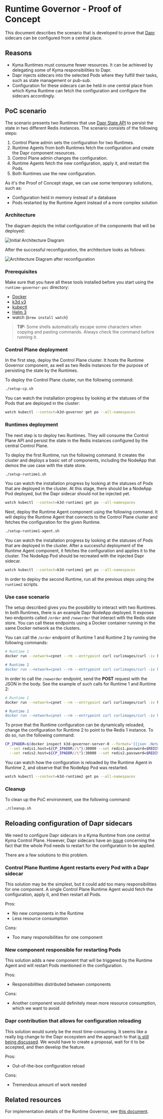 # Runtime Governor - Proof of Concept

This document describes the scenario that is developed to prove that [Dapr](https://dapr.io/) sidecars can be configured from a central place.

## Reasons

- Kyma Runtimes must consume fewer resources. It can be achieved by delegating some of Kyma responsibilities to Dapr.
- Dapr injects sidecars into the selected Pods where they fulfill their tasks, such as state management or pub-sub.
- Configuration for these sidecars can be held in one central place from which Kyma Runtime can fetch the configuration and configure the sidecars accordingly.

## PoC scenario

The scenario presents two Runtimes that use [Dapr State API](https://github.com/dapr/docs/blob/master/reference/api/state_api.md) to persist the state in two different Redis instances. The scenario consists of the following steps:

1. Control Plane admin sets the configuration for two Runtimes.
2. Runtime Agents from both Runtimes fetch the configuration and create the Dapr component resources.
3. Control Plane admin changes the configuration.
4. Runtime Agents fetch the new configuration, apply it, and restart the Pods.
5. Both Runtimes use the new configuration.

As it's the Proof of Concept stage, we can use some temporary solutions, such as:
- Configuration held in memory instead of a database
- Pods restarted by the Runtime Agent instead of a more complex solution

### Architecture

The diagram depicts the initial configuration of the components that will be deployed:

![Initial Architecture Diagram](./assets/governor-poc-stage-1.svg)

After the successful reconfiguration, the architecture looks as follows:

![Architecture Diagram after reconfiguration](./assets/governor-poc-stage-2.svg)

### Prerequisites

Make sure that you have all these tools installed before you start using the `runtime-governor-poc` directory:
- [Docker](https://www.docker.com/)
- [k3d v3](https://github.com/rancher/k3d)
- [kubectl](https://kubernetes.io/docs/tasks/tools/install-kubectl/)
- [Helm 3](https://helm.sh/)
- watch (`brew install watch`)

> **TIP:** Some shells automatically escape some characters when copying and pasting commands. Always check the command before running it.

### Control Plane deployment

In the first step, deploy the Control Plane cluster. It hosts the Runtime Governor component, as well as two Redis instances for the purpose of persisting the state by the Runtimes.

To deploy the Control Plane cluster, run the following command:

```bash
./setup-cp.sh
```

You can watch the installation progress by looking at the statuses of the Pods that are deployed in the cluster:

```bash
watch kubectl --context=k3d-governor get po --all-namespaces
```

### Runtimes deployment

The next step is to deploy two Runtimes. They will consume the Control Plane API and persist the state in the Redis instances configured by the central Control Plane.

To deploy the first Runtime, run the following command. It creates the cluster and deploys a basic set of components, including the NodeApp that demos the use case with the state store.

```bash
./setup-runtime1.sh
```

You can watch the installation progress by looking at the statuses of Pods that are deployed in the cluster. At this stage, there should be a NodeApp Pod deployed, but the Dapr sidecar should not be injected yet.

```bash
watch kubectl --context=k3d-runtime1 get po --all-namespaces
```

Next, deploy the Runtime Agent component using the following command. It will deploy the Runtime Agent that connects to the Control Plane cluster and fetches the configuration for the given Runtime.

```bash
./setup-runtime1-agent.sh
```

You can watch the installation progress by looking at the statuses of Pods that are deployed in the cluster. After a successful deployment of the Runtime Agent component, it fetches the configuration and applies it to the cluster. The NodeApp Pod should be recreated with the injected Dapr sidecar.

```bash
watch kubectl --context=k3d-runtime1 get po --all-namespaces
```

In order to deploy the second Runtime, run all the previous steps using the `runtime2` scripts.

### Use case scenario

The setup described gives you the possibility to interact with two Runtimes. In both Runtimes, there is an example Dapr NodeApp deployed. It exposes two endpoints called `/order` and `/neworder` that interact with the Redis state store.
You can call these endpoints using a Docker container running in the same Docker network as the clusters.

You can call the `/order` endpoint of Runtime 1 and Runtime 2 by running the following commands:

```bash
# Runtime 1
docker run --network=cpnet --rm --entrypoint curl curlimages/curl -iv http://${$(docker inspect k3d-runtime1-server-0 --format='{{json .NetworkSettings.Networks.cpnet.IPAddress}}')//\"}/order

# Runtime 2
docker run --network=cpnet --rm --entrypoint curl curlimages/curl -iv http://${$(docker inspect k3d-runtime2-server-0 --format='{{json .NetworkSettings.Networks.cpnet.IPAddress}}')//\"}/order
```

In order to call the `/neworder` endpoint, send the **POST** request with the JSON in the body. See the example of such calls for Runtime 1 and Runtime 2:

```bash
# Runtime 1
docker run --network=cpnet --rm --entrypoint curl curlimages/curl -iv http://${$(docker inspect k3d-runtime1-server-0 --format='{{json .NetworkSettings.Networks.cpnet.IPAddress}}')//\"}/neworder -d '{"data": {"orderId":"foo"}}' -H "Content-Type: application/json"

# Runtime 2
docker run --network=cpnet --rm --entrypoint curl curlimages/curl -iv http://${$(docker inspect k3d-runtime2-server-0 --format='{{json .NetworkSettings.Networks.cpnet.IPAddress}}')//\"}/neworder -d '{"data": {"orderId":"bar"}}' -H "Content-Type: application/json"
```

To prove that the Runtime configuration can be dynamically reloaded, change the configuration for Runtime 2 to point to the Redis 1 instance. To do so, run the following command:

```bash
CP_IPADDR=$(docker inspect k3d-governor-server-0 --format='{{json .NetworkSettings.Networks.cpnet.IPAddress}}'); REDIS1_PASSWORD=$(kubectl --context=k3d-governor get secret -n redis1-system redis -ojsonpath='{.data.redis-password}' | base64 -d) helm --kube-context=k3d-governor upgrade -i cp-governor -n cp-poc ./governor/chart \
  --set redis1.host=${CP_IPADDR//\"}:30000 --set redis1.password=$REDIS1_PASSWORD \
  --set redis2.host=${CP_IPADDR//\"}:30000 --set redis2.password=$REDIS1_PASSWORD
```

You can watch how the configuration is reloaded by the Runtime Agent in Runtime 2, and observe that the NodeApp Pod was restarted.

```bash
watch kubectl --context=k3d-runtime2 get po --all-namespaces
```

### Cleanup

To clean up the PoC environment, use the following command:

```bash
./cleanup.sh
```

## Reloading configuration of Dapr sidecars

We need to configure Dapr sidecars in a Kyma Runtime from one central Kyma Control Plane. However, Dapr sidecars have an [issue](https://github.com/dapr/dapr/issues/1172) concerning the fact that the whole Pod needs to restart for the configuration to be applied.

There are a few solutions to this problem.

### Control Plane Runtime Agent restarts every Pod with a Dapr sidecar

This solution may be the simplest, but it could add too many responsibilities for one component. A single Control Plane Runtime Agent would fetch the configuration, apply it, and then restart all Pods.

Pros:
- No new components in the Runtime
- Less resource consumption

Cons:
- Too many responsibilities for one component

### New component responsible for restarting Pods

This solution adds a new component that will be triggered by the Runtime Agent and will restart Pods mentioned in the configuration.

Pros:
- Responsibilities distributed between components

Cons:
- Another component would definitely mean more resource consumption, which we want to avoid

### Dapr contribution that allows for configuration reloading

This solution would surely be the most time-consuming. It seems like a really big change to the Dapr ecosystem and the approach to that [is still being discussed](https://github.com/dapr/dapr/issues/1172#issuecomment-610568718). We would have to create a proposal, wait for it to be accepted, and then develop the feature.

Pros:
- Out-of-the-box configuration reload

Cons:
- Tremendous amount of work needed

## Related resources

For implementation details of the Runtime Governor, see [this document](./runtime-governor-poc/governor/README.md).

